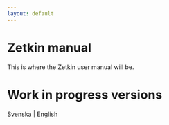 ```yaml
---
layout: default
---
```


# Zetkin manual
This is where the Zetkin user manual will be.

# Work in progress versions
[Svenska](/sv) |
[English](/en)

